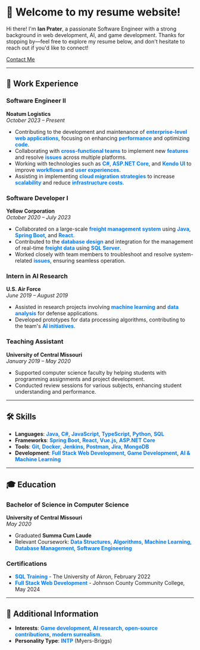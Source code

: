 # 👋 Welcome to my resume website!

Hi there! I'm **Ian Prater**, a passionate Software Engineer with a strong background in web development, AI, and game development. Thanks for stopping by—feel free to explore my resume below, and don't hesitate to reach out if you'd like to connect!

[Contact Me](mailto:Ian.Riley237@gmail.com)

---

## 💼 Work Experience

### Software Engineer II  
**Noatum Logistics**  
*October 2023 – Present*  
- Contributing to the development and maintenance of <span style="color: #007BFF;">**enterprise-level web applications**</span>, focusing on enhancing <span style="color: #007BFF;">**performance**</span> and optimizing <span style="color: #007BFF;">**code**</span>.
- Collaborating with <span style="color: #007BFF;">**cross-functional teams**</span> to implement new <span style="color: #007BFF;">**features**</span> and resolve <span style="color: #007BFF;">**issues**</span> across multiple platforms.
- Working with technologies such as <span style="color: #007BFF;">**C#**</span>, <span style="color: #007BFF;">**ASP.NET Core**</span>, and <span style="color: #007BFF;">**Kendo UI**</span> to improve <span style="color: #007BFF;">**workflows**</span> and <span style="color: #007BFF;">**user experiences**</span>.
- Assisting in implementing <span style="color: #007BFF;">**cloud migration strategies**</span> to increase <span style="color: #007BFF;">**scalability**</span> and reduce <span style="color: #007BFF;">**infrastructure costs**</span>.

### Software Developer I  
**Yellow Corporation**  
*October 2020 – July 2023*  
- Collaborated on a large-scale <span style="color: #007BFF;">**freight management system**</span> using <span style="color: #007BFF;">**Java**</span>, <span style="color: #007BFF;">**Spring Boot**</span>, and <span style="color: #007BFF;">**React**</span>.
- Contributed to the <span style="color: #007BFF;">**database design**</span> and integration for the management of real-time <span style="color: #007BFF;">**freight data**</span> using <span style="color: #007BFF;">**SQL Server**</span>.
- Worked closely with team members to troubleshoot and resolve system-related <span style="color: #007BFF;">**issues**</span>, ensuring seamless operation.

### Intern in AI Research  
**U.S. Air Force**  
*June 2019 – August 2019*  
- Assisted in research projects involving <span style="color: #007BFF;">**machine learning**</span> and <span style="color: #007BFF;">**data analysis**</span> for defense applications.
- Developed prototypes for data processing algorithms, contributing to the team's <span style="color: #007BFF;">**AI initiatives**</span>.

### Teaching Assistant  
**University of Central Missouri**  
*January 2019 – May 2020*  
- Supported computer science faculty by helping students with programming assignments and project development.
- Conducted review sessions for various subjects, enhancing student understanding and performance.

---

## 🛠️ Skills

- **Languages**: <span style="color: #007BFF;">**Java**</span>, <span style="color: #007BFF;">**C#**</span>, <span style="color: #007BFF;">**JavaScript**</span>, <span style="color: #007BFF;">**TypeScript**</span>, <span style="color: #007BFF;">**Python**</span>, <span style="color: #007BFF;">**SQL**</span>
- **Frameworks**: <span style="color: #007BFF;">**Spring Boot**</span>, <span style="color: #007BFF;">**React**</span>, <span style="color: #007BFF;">**Vue.js**</span>, <span style="color: #007BFF;">**ASP.NET Core**</span>
- **Tools**: <span style="color: #007BFF;">**Git**</span>, <span style="color: #007BFF;">**Docker**</span>, <span style="color: #007BFF;">**Jenkins**</span>, <span style="color: #007BFF;">**Postman**</span>, <span style="color: #007BFF;">**Jira**</span>, <span style="color: #007BFF;">**MongoDB**</span>
- **Development**: <span style="color: #007BFF;">**Full Stack Web Development**</span>, <span style="color: #007BFF;">**Game Development**</span>, <span style="color: #007BFF;">**AI & Machine Learning**</span>

---

## 🎓 Education

### Bachelor of Science in Computer Science  
**University of Central Missouri**  
*May 2020*  
- Graduated **Summa Cum Laude**  
- Relevant Coursework: <span style="color: #007BFF;">**Data Structures**</span>, <span style="color: #007BFF;">**Algorithms**</span>, <span style="color: #007BFF;">**Machine Learning**</span>, <span style="color: #007BFF;">**Database Management**</span>, <span style="color: #007BFF;">**Software Engineering**</span>

### Certifications  
- <span style="color: #007BFF;">**SQL Training**</span> - The University of Akron, February 2022  
- <span style="color: #007BFF;">**Full Stack Web Development**</span> - Johnson County Community College, May 2024  

---

## 🌱 Additional Information

- **Interests**: <span style="color: #007BFF;">**Game development**</span>, <span style="color: #007BFF;">**AI research**</span>, <span style="color: #007BFF;">**open-source contributions**</span>, <span style="color: #007BFF;">**modern surrealism**</span>.
- **Personality Type**: <span style="color: #007BFF;">**INTP**</span> (Myers-Briggs)
